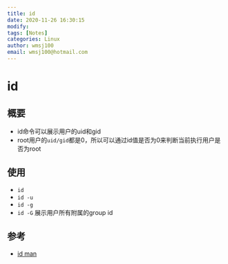 ```yaml
---
title: id
date: 2020-11-26 16:30:15
modify: 
tags: [Notes]
categories: Linux
author: wmsj100
email: wmsj100@hotmail.com
---
```


# id

## 概要

- id命令可以展示用户的uid和gid
- root用户的`uid/gid`都是0，所以可以通过id值是否为0来判断当前执行用户是否为root

## 使用

- `id`
- `id -u`
- `id -g`
- `id -G` 展示用户所有附属的group id

## 参考

- [id man](https://man.linuxde.net/id)

